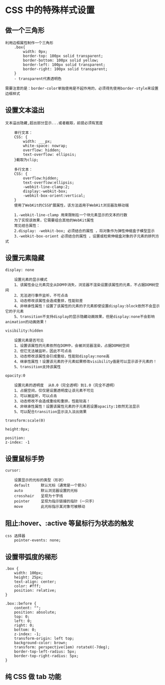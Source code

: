 # CSS 中的特殊样式设置

## 做一个三角形

    利用边框属性制作一个三角形
    	.box{
    		width: 0px;
    		border-top: 100px solid transparent;
    		border-bottom: 100px solid yellow;
    		border-left: 100px solid transparent;
    		border-right: 100px solid transparent;
    	}
    	- transparent代表透明色

    需要注意的是：border-color单独使用是不起作用的，必须得先使用border-style来设置边框样式

## 设置文本溢出

    文本溢出隐藏,超出部分显示...或者截取，前提必须有宽度

    	单行文本：
    	CSS: {
    		width: ___px;
    		white-space: nowrap;
    		overflow: hidden;
    		text-overflow: ellipsis;
    	}截取为clip;

    	多行文本：
    	CSS: {
    		overflow:hidden;
    		text-overflow:ellipsis;
    		-webkit-line-clamp:2;
    		display:-webkit-box;
    		-webkit-box-orient:vertical;
    	}
    	使用了WebKit的CSS扩展属性，该方法适用于WebKit浏览器及移动端

    	1.-webkit-line-clamp 用来限制在一个块元素显示的文本的行数
    	为了实现该效果，它需要组合其他的WebKit属性
    	常见结合属性：
    	2.display: -webkit-box; 必须结合的属性 ，将对象作为弹性伸缩盒子模型显示
    	3.-webkit-box-orient 必须结合的属性 ，设置或检索伸缩盒对象的子元素的排列方式

## 设置元素隐藏

    display: none

    	设置元素的显示模式
    	1、该属性会让元素完全从DOM中消失，浏览器不渲染设置该属性的元素，不占据DOM树空间
    	2、无法进行事件监听，不可点击
    	3、动态修改该属性会造成重排，性能较差
    	4、非继承性属性！设置了该属性的元素的子元素即使设置display:block依然不会显示它的子元素
    	5、transition不支持display的显示隐藏动画效果，但是display:none不会影响animation的动画效果！

    visibility:hidden

    	设置元素是否可见
    	1、设置该属性的元素依然在DOM中，会被浏览器渲染，占据DOM树空间
    	2、但它无法被监听，因此不可点击
    	3、动态修改该属性会引成重绘，性能较display:none高
    	4、继承性属性！设置该元素的子元素如果修改visibility值是可以显示该子元素的！
    	5、transition支持该属性

    opacity:0

    	设置元素的透明度  从0.0（完全透明）到1.0（完全不透明）
    	1、占据空间，仅仅是设置透明度让该元素不可见
    	2、可以被监听，可以点击
    	3、动态修改不会造成重绘和重排，性能较高！
    	4、非继承性属性！设置该属性元素的子元素若设置opacity:1依然无法显示
    	5、可以配合transition显示淡入淡出效果

    transform:scale(0)

    height:0px;

    position:
    z-index: -1

## 设置鼠标手势

    cursor:

    	设置显示的光标的类型（形状）
    	default		默认光标（通常是一个箭头）
    	auto		默认浏览器设置的光标
    	crosshair	呈现为十字线
    	pointer		呈现为指示链接的指针（一只手）
    	move		此光标指示某对象可被移动

## 阻止:hover、:active 等鼠标行为状态的触发

    css 选择器
    	pointer-events: none;

## 设置带弧度的梯形

    .box {
    	width: 100px;
    	height: 25px;
    	text-align: center;
    	color: #fff;
    	position: relative;
    }

    .box::before {
    	content: "";
    	position: absolute;
    	top: 0;
    	left: 0;
    	right: 0;
    	bottom: 0;
    	z-index: -1;
    	transform-origin: left top;
    	background-color: brown;
    	transform: perspective(1em) rotateX(-7deg);
    	border-top-left-radius: 5px;
    	border-top-right-radius: 5px;
    }

## 纯 CSS 做 tab 功能
